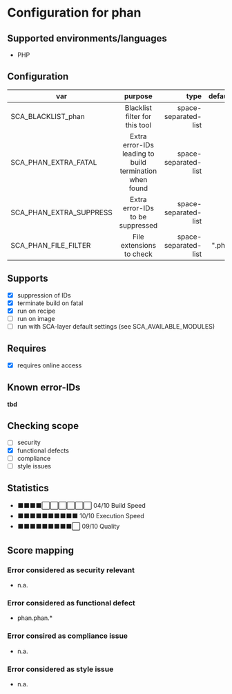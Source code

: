 # Configuration for phan

## Supported environments/languages

* PHP

## Configuration

| var | purpose | type | default |
| ------------- |:-------------:| -----:| -----:
| SCA_BLACKLIST_phan | Blacklist filter for this tool | space-separated-list | ""
| SCA_PHAN_EXTRA_FATAL | Extra error-IDs leading to build termination when found | space-separated-list | "":
| SCA_PHAN_EXTRA_SUPPRESS | Extra error-IDs to be suppressed | space-separated-list | ""
| SCA_PHAN_FILE_FILTER | File extensions to check | space-separated-list | ".php"

## Supports

* [x] suppression of IDs
* [x] terminate build on fatal
* [x] run on recipe
* [ ] run on image
* [ ] run with SCA-layer default settings (see SCA_AVAILABLE_MODULES)

## Requires

* [x] requires online access

## Known error-IDs

__tbd__

## Checking scope

* [ ] security
* [x] functional defects
* [ ] compliance
* [ ] style issues

## Statistics

* ⬛⬛⬛⬛⬜⬜⬜⬜⬜⬜ 04/10 Build Speed
* ⬛⬛⬛⬛⬛⬛⬛⬛⬛⬛ 10/10 Execution Speed
* ⬛⬛⬛⬛⬛⬛⬛⬛⬛⬜ 09/10 Quality

## Score mapping

### Error considered as security relevant

* n.a.

### Error considered as functional defect

* phan.phan.*

### Error consired as compliance issue

* n.a.

### Error considered as style issue

* n.a.
